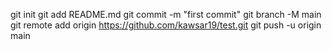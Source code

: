 git init
git add README.md
git commit -m "first commit"
git branch -M main
git remote add origin https://github.com/kawsar19/test.git
git push -u origin main

